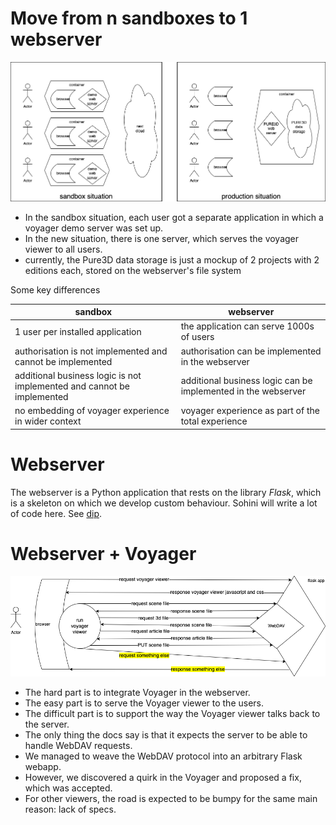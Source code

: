 # Move from n sandboxes to 1 webserver
![diagram](voyagerserving.png)
* In the sandbox situation, each user got a separate application in which a voyager demo server was set up.
* In the new situation, there is one server, which serves the voyager viewer to all users.
* currently, the Pure3D data storage is just a mockup of 2 projects with 2 editions each, stored on the webserver's file system

Some key differences

sandbox | webserver
--- | ---
1 user per installed application | the application can serve 1000s of users
authorisation is not implemented and cannot be implemented | authorisation can be implemented in the webserver
additional business logic is not implemented and cannot be implemented | additional business logic can be implemented in the webserver
no embedding of voyager experience in wider context | voyager experience as part of the total experience
# Webserver
The webserver is a Python application that rests on the library *Flask*, which is a skeleton on which we develop custom behaviour.
Sohini will write a lot of code here. See [dip](../../src/dip).
# Webserver + Voyager
![diagram](voyagertalking.png)
* The hard part is to integrate Voyager in the webserver.
* The easy part is to serve the Voyager viewer to the users.
* The difficult part is to support the way the Voyager viewer talks back to the server.
* The only thing the docs say is that it expects the server to be able to handle WebDAV requests.
* We managed to weave the WebDAV protocol into an arbitrary Flask webapp.
* However, we discovered a quirk in the Voyager and proposed a fix, which was accepted.
* For other viewers, the road is expected to be bumpy for the same main reason: lack of specs.
